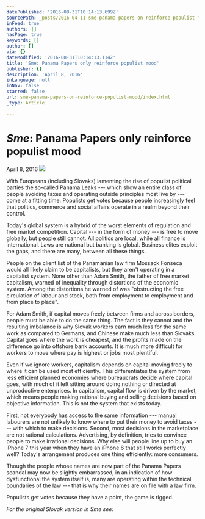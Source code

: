 ```yaml
---
datePublished: '2016-08-31T10:14:13.699Z'
sourcePath: _posts/2016-04-11-sme-panama-papers-on-reinforce-populist-mood.md
inFeed: true
authors: []
hasPage: true
keywords: []
author: []
via: {}
dateModified: '2016-08-31T10:14:13.114Z'
title: 'Sme: Panama Papers only reinforce populist mood'
publisher: {}
description: 'April 8, 2016'
inLanguage: null
inNav: false
starred: false
url: sme-panama-papers-on-reinforce-populist-mood/index.html
_type: Article

---
```

# _**Sme**_**: Panama Papers only reinforce populist mood**

April 8, 2016
![](https://s3-us-west-2.amazonaws.com/the-grid-img/p/aa8902d02e30b96cd5d3ee81d2ba427ba90a1fa3.jpg)

With Europeans (including Slovaks) lamenting the rise of populist political parties the so-called Panama Leaks --- which show an entire class of people avoiding taxes and operating outside principles most live by --- come at a fitting time. Populists get votes because people increasingly feel that politics, commerce and social affairs operate in a realm beyond their control.

Today's global system is a hybrid of the worst elements of regulation and free market competition. Capital --- in the form of money --- is free to move globally, but people still cannot. All politics are local, while all finance is international. Laws are national but banking is global. Business elites exploit the gaps, and there are many, between all these things.

People on the client list of the Panamanian law firm Mossack Fonseca would all likely claim to be capitalists, but they aren't operating in a capitalist system. None other than Adam Smith, the father of free market capitalism, warned of inequality through distortions of the economic system. Among the distortions he warned of was "obstructing the free circulation of labour and stock, both from employment to employment and from place to place".

For Adam Smith, if capital moves freely between firms and across borders, people must be able to do the same thing. The fact is they cannot and the resulting imbalance is why Slovak workers earn much less for the same work as compared to Germans, and Chinese make much less than Slovaks. Capital goes where the work is cheapest, and the profits made on the difference go into offshore bank accounts. It is much more difficult for workers to move where pay is highest or jobs most plentiful.

Even if we ignore workers, capitalism depends on capital moving freely to where it can be used most efficiently. This differentiates the system from less efficient planned economies where bureaucrats decide where capital goes, with much of it left sitting around doing nothing or directed at unproductive enterprises. In capitalism, capital flow is driven by the market, which means people making rational buying and selling decisions based on objective information. This is not the system that exists today.

First, not everybody has access to the same information --- manual labourers are not unlikely to know where to put their money to avoid taxes --- with which to make decisions. Second, most decisions in the marketplace are not rational calculations. Advertising, by definition, tries to convince people to make irrational decisions. Why else will people line up to buy an iPhone 7 this year when they have an iPhone 6 that still works perfectly well? Today's arrangement produces one thing efficiently: more consumers.

Though the people whose names are now part of the Panama Papers scandal may now be slightly embarrassed, in an indication of how dysfunctional the system itself is, many are operating within the technical boundaries of the law --- that is why their names are on file with a law firm.

Populists get votes because they have a point, the game is rigged.

_For the original Slovak version in Sme see:_